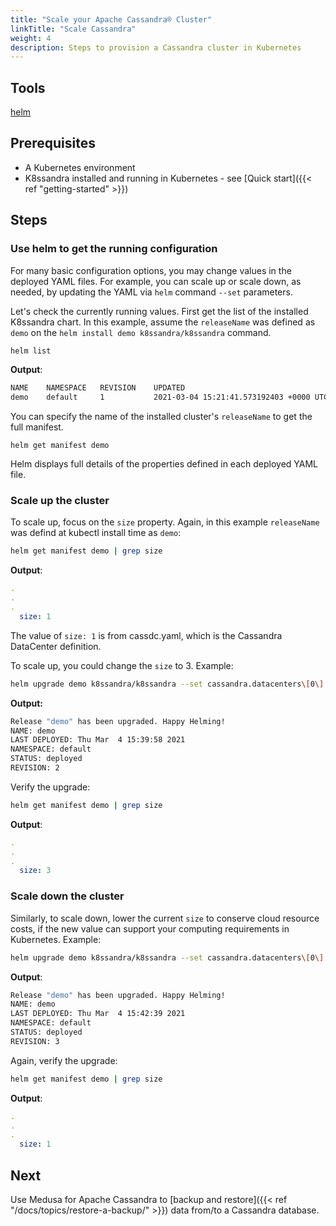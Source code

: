 ```yaml
---
title: "Scale your Apache Cassandra® Cluster"
linkTitle: "Scale Cassandra"
weight: 4
description: Steps to provision a Cassandra cluster in Kubernetes
---
```


## Tools

[helm](https://helm.sh/docs/intro/install/)

## Prerequisites

* A Kubernetes environment
* K8ssandra installed and running in Kubernetes - see [Quick start]({{< ref "getting-started" >}})

## Steps

### Use helm to get the running configuration

For many basic configuration options, you may change values in the deployed YAML files. For example, you can scale up or scale down, as needed, by updating the YAML via `helm` command `--set` parameters.

Let's check the currently running values. First get the list of the installed K8ssandra chart. In this example, assume the `releaseName` was defined as `demo` on the `helm install demo k8ssandra/k8ssandra` command.

```bash
helm list
```

**Output**:

```bash
NAME	NAMESPACE	REVISION	UPDATED                                	STATUS  	CHART           	APP VERSION
demo	default  	1       	2021-03-04 15:21:41.573192403 +0000 UTC	deployed	k8ssandra-0.55.0	3.11.10     
```

You can specify the name of the installed cluster's `releaseName` to get the full manifest. 

`helm get manifest demo`

Helm displays full details of the properties defined in each deployed YAML file. 

### Scale up the cluster

To scale up, focus on the `size` property. Again, in this example `releaseName` was defind at kubectl install time as `demo`:

```bash
helm get manifest demo | grep size
```

**Output**:

```yaml
.
.
.
  size: 1
```

The value of `size: 1` is from cassdc.yaml, which is the Cassandra DataCenter definition. 

To scale up, you could change the `size` to 3. Example:

```bash
helm upgrade demo k8ssandra/k8ssandra --set cassandra.datacenters\[0\].size=3,cassandra.datacenters\[0\].name=dc1
```

**Output:**

```bash
Release "demo" has been upgraded. Happy Helming!
NAME: demo
LAST DEPLOYED: Thu Mar  4 15:39:58 2021
NAMESPACE: default
STATUS: deployed
REVISION: 2
```

Verify the upgrade:

```bash
helm get manifest demo | grep size
```

**Output**:

```yaml
.
.
.
  size: 3
```

### Scale down the cluster

Similarly, to scale down, lower the current `size` to conserve cloud resource costs, if the new value can support your computing requirements in Kubernetes. Example:

```bash
helm upgrade demo k8ssandra/k8ssandra --set cassandra.datacenters\[0\].size=1,cassandra.datacenters\[0\].name=dc1
```

**Output**:

```bash
Release "demo" has been upgraded. Happy Helming!
NAME: demo
LAST DEPLOYED: Thu Mar  4 15:42:39 2021
NAMESPACE: default
STATUS: deployed
REVISION: 3
```

Again, verify the upgrade:

```bash
helm get manifest demo | grep size
```

**Output**:

```yaml
.
.
.
  size: 1
```

## Next

Use Medusa for Apache Cassandra to [backup and restore]({{< ref "/docs/topics/restore-a-backup/" >}}) data from/to a Cassandra database.
